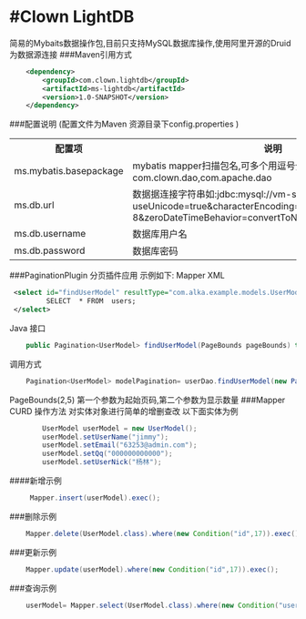 #Clown LightDB
===================
简易的Mybaits数据操作包,目前只支持MySQL数据库操作,使用阿里开源的Druid为数据源连接
###Maven引用方式
```xml
    <dependency>
        <groupId>com.clown.lightdb</groupId>
        <artifactId>ms-lightdb</artifactId>
        <version>1.0-SNAPSHOT</version>
    </dependency>
```
###配置说明 (配置文件为Maven 资源目录下config.properties )
<table>
<tbody>
<tr>
<th>配置项</th>
<th>说明</th>
</tr>
<tr>
<td>ms.mybatis.basepackage</td>
<td>mybatis mapper扫描包名,可多个用逗号分隔如 com.clown.dao,com.apache.dao</td>
</tr>

<tr>
<td>ms.db.url</td>
<td>数据据连接字符串如:jdbc:mysql://vm-server5:3306/missionsky?useUnicode=true&amp;characterEncoding=UTF-8&amp;zeroDateTimeBehavior=convertToNull&amp;allowMultiQueries=true</td>
</tr>

<tr>
<td>ms.db.username</td>
<td>数据库用户名</td>
</tr>

<tr>
<td>ms.db.password</td>
<td>数据库密码</td>
</tr>
</tbody>

</table>

###PaginationPlugin 分页插件应用 示例如下:
Mapper XML
```xml
 <select id="findUserModel" resultType="com.alka.example.models.UserModel">
         SELECT  * FROM  users;
 </select>
```
Java 接口
```java
    public Pagination<UserModel> findUserModel(PageBounds pageBounds) throws Exception;
```
调用方式
```java
    Pagination<UserModel> modelPagination= userDao.findUserModel(new PageBounds(2,5));
```
PageBounds(2,5) 第一个参数为起始页码,第二个参数为显示数量
###Mapper CURD 操作方法
对实体对象进行简单的增删查改
以下面实体为例
```java
        UserModel userModel = new UserModel();
        userModel.setUserName("jimmy");
        userModel.setEmail("63253@admin.com");
        userModel.setQq("000000000000");
        userModel.setUserNick("杨林");
```
####新增示例
```java
     Mapper.insert(userModel).exec();
```

###删除示例
```java
    Mapper.delete(UserModel.class).where(new Condition("id",17)).exec();
```
###更新示例
```java
    Mapper.update(userModel).where(new Condition("id",17)).exec();
```

###查询示例
```java
    userModel= Mapper.select(UserModel.class).where(new Condition("user_name","karl")).findOne(UserModel.class);
```